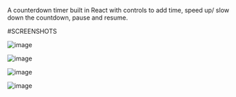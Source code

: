 A counterdown timer built in React with controls to add time, speed up/ slow down the countdown, pause and resume.



#SCREENSHOTS

![image](https://user-images.githubusercontent.com/44283935/81020832-a2a64900-8e61-11ea-8710-63b2623f99ec.png)

![image](https://user-images.githubusercontent.com/44283935/81020859-b5208280-8e61-11ea-9954-41e5b548ffcf.png)

![image](https://user-images.githubusercontent.com/44283935/81020886-c49fcb80-8e61-11ea-9cfe-1b27132016d8.png)

![image](https://user-images.githubusercontent.com/44283935/81020917-d4b7ab00-8e61-11ea-8bb0-1a40a8fef032.png)
